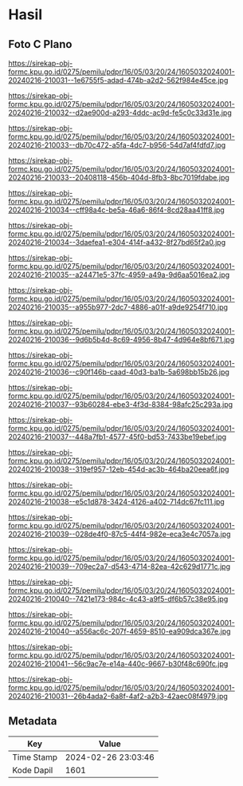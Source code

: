 # Hasil

## Foto C Plano

https://sirekap-obj-formc.kpu.go.id/0275/pemilu/pdpr/16/05/03/20/24/1605032024001-20240216-210031--1e6755f5-adad-474b-a2d2-562f984e45ce.jpg

https://sirekap-obj-formc.kpu.go.id/0275/pemilu/pdpr/16/05/03/20/24/1605032024001-20240216-210032--d2ae900d-a293-4ddc-ac9d-fe5c0c33d31e.jpg

https://sirekap-obj-formc.kpu.go.id/0275/pemilu/pdpr/16/05/03/20/24/1605032024001-20240216-210033--db70c472-a5fa-4dc7-b956-54d7af4fdfd7.jpg

https://sirekap-obj-formc.kpu.go.id/0275/pemilu/pdpr/16/05/03/20/24/1605032024001-20240216-210033--20408118-456b-404d-8fb3-8bc7019fdabe.jpg

https://sirekap-obj-formc.kpu.go.id/0275/pemilu/pdpr/16/05/03/20/24/1605032024001-20240216-210034--cff98a4c-be5a-46a6-86f4-8cd28aa41ff8.jpg

https://sirekap-obj-formc.kpu.go.id/0275/pemilu/pdpr/16/05/03/20/24/1605032024001-20240216-210034--3daefea1-e304-414f-a432-8f27bd65f2a0.jpg

https://sirekap-obj-formc.kpu.go.id/0275/pemilu/pdpr/16/05/03/20/24/1605032024001-20240216-210035--a24471e5-37fc-4959-a49a-9d6aa5016ea2.jpg

https://sirekap-obj-formc.kpu.go.id/0275/pemilu/pdpr/16/05/03/20/24/1605032024001-20240216-210035--a955b977-2dc7-4886-a01f-a9de9254f710.jpg

https://sirekap-obj-formc.kpu.go.id/0275/pemilu/pdpr/16/05/03/20/24/1605032024001-20240216-210036--9d6b5b4d-8c69-4956-8b47-4d964e8bf671.jpg

https://sirekap-obj-formc.kpu.go.id/0275/pemilu/pdpr/16/05/03/20/24/1605032024001-20240216-210036--c90f146b-caad-40d3-ba1b-5a698bb15b26.jpg

https://sirekap-obj-formc.kpu.go.id/0275/pemilu/pdpr/16/05/03/20/24/1605032024001-20240216-210037--93b60284-ebe3-4f3d-8384-98afc25c293a.jpg

https://sirekap-obj-formc.kpu.go.id/0275/pemilu/pdpr/16/05/03/20/24/1605032024001-20240216-210037--448a7fb1-4577-45f0-bd53-7433be19ebef.jpg

https://sirekap-obj-formc.kpu.go.id/0275/pemilu/pdpr/16/05/03/20/24/1605032024001-20240216-210038--319ef957-12eb-454d-ac3b-464ba20eea6f.jpg

https://sirekap-obj-formc.kpu.go.id/0275/pemilu/pdpr/16/05/03/20/24/1605032024001-20240216-210038--e5c1d878-3424-4126-a402-714dc67fc111.jpg

https://sirekap-obj-formc.kpu.go.id/0275/pemilu/pdpr/16/05/03/20/24/1605032024001-20240216-210039--028de4f0-87c5-44f4-982e-eca3e4c7057a.jpg

https://sirekap-obj-formc.kpu.go.id/0275/pemilu/pdpr/16/05/03/20/24/1605032024001-20240216-210039--709ec2a7-d543-4714-82ea-42c629d1771c.jpg

https://sirekap-obj-formc.kpu.go.id/0275/pemilu/pdpr/16/05/03/20/24/1605032024001-20240216-210040--7421e173-984c-4c43-a9f5-df6b57c38e95.jpg

https://sirekap-obj-formc.kpu.go.id/0275/pemilu/pdpr/16/05/03/20/24/1605032024001-20240216-210040--a556ac6c-207f-4659-8510-ea909dca367e.jpg

https://sirekap-obj-formc.kpu.go.id/0275/pemilu/pdpr/16/05/03/20/24/1605032024001-20240216-210041--56c9ac7e-e14a-440c-9667-b30f48c690fc.jpg

https://sirekap-obj-formc.kpu.go.id/0275/pemilu/pdpr/16/05/03/20/24/1605032024001-20240216-210031--26b4ada2-6a8f-4af2-a2b3-42aec08f4979.jpg


## Metadata

| Key        | Value               |
| ---------- | ------------------- |
| Time Stamp | 2024-02-26 23:03:46 |
| Kode Dapil | 1601                |




